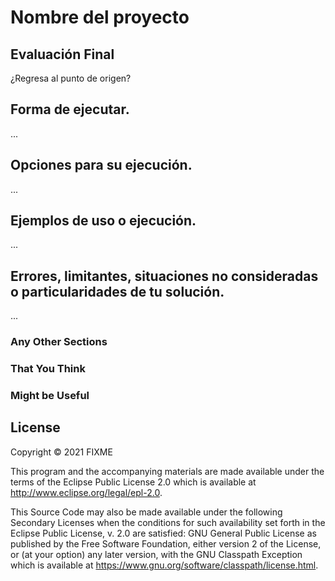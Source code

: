 # Nombre del proyecto
## Evaluación Final
¿Regresa al punto de origen?

## Forma de ejecutar.

...

## Opciones para su ejecución.

...

## Ejemplos de uso o ejecución.

...

## Errores, limitantes, situaciones no consideradas o particularidades de tu solución.

...

### Any Other Sections
### That You Think
### Might be Useful

## License

Copyright © 2021 FIXME

This program and the accompanying materials are made available under the
terms of the Eclipse Public License 2.0 which is available at
http://www.eclipse.org/legal/epl-2.0.

This Source Code may also be made available under the following Secondary
Licenses when the conditions for such availability set forth in the Eclipse
Public License, v. 2.0 are satisfied: GNU General Public License as published by
the Free Software Foundation, either version 2 of the License, or (at your
option) any later version, with the GNU Classpath Exception which is available
at https://www.gnu.org/software/classpath/license.html.
